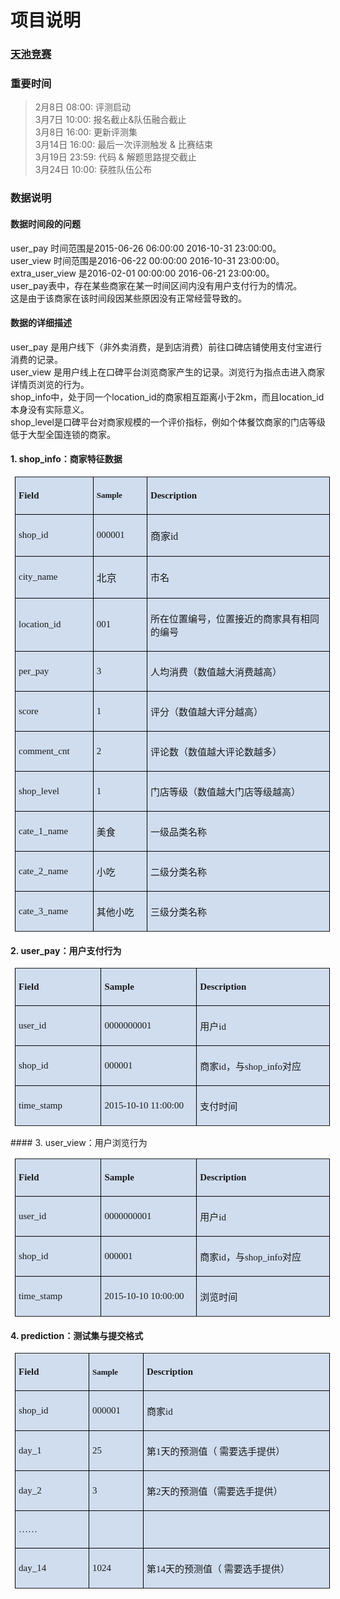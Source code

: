 # 项目说明
### [天池竞赛](https://tianchi.shuju.aliyun.com/competition/introduction.htm?spm=5176.100065.200879.2.OexTfv&raceId=231591)
### 重要时间
>2月8日  08:00: 评测启动  
3月7日  10:00: 报名截止&队伍融合截止  
3月8日  16:00: 更新评测集  
3月14日 16:00: 最后一次评测触发  & 比赛结束  
3月19日 23:59: 代码 & 解题思路提交截止  
3月24日 10:00: 获胜队伍公布  

### 数据说明
#### 数据时间段的问题
user_pay  时间范围是2015-06-26 06:00:00   2016-10-31 23:00:00。   
user_view 时间范围是2016-06-22 00:00:00   2016-10-31 23:00:00。    
extra_user_view  是2016-02-01 00:00:00   2016-06-21 23:00:00。    
user_pay表中，存在某些商家在某一时间区间内没有用户支付行为的情况。  
这是由于该商家在该时间段因某些原因没有正常经营导致的。  

#### 数据的详细描述
user_pay 是用户线下（非外卖消费，是到店消费）前往口碑店铺使用支付宝进行消费的记录。  
user_view 是用户线上在口碑平台浏览商家产生的记录。浏览行为指点击进入商家详情页浏览的行为。  
shop_info中，处于同一个location_id的商家相互距离小于2km，而且location_id本身没有实际意义。  
shop_level是口碑平台对商家规模的一个评价指标，例如个体餐饮商家的门店等级低于大型全国连锁的商家。   

#### 1. shop_info：商家特征数据
<table style="margin-left: 7px;background: rgb(208, 221, 239);border: none" width="418" border="1">
    <tbody>
        <tr style=";height:18px">
            <td style="width: 124px;border-width: 1px;border-color: black;background: transparent;padding: 5px;height: 18px" width="93">
                <p style="text-align:left">
                    <strong><span style="font-size:15px;font-family:'Microsoft YaHei'">Field</span></strong>
                </p>
            </td>
            <td style="width: 85px;border-top-width: 1px;border-right-width: 1px;border-bottom-width: 1px;border-top-color: black;border-right-color: black;border-bottom-color: black;border-left: none;background: transparent;padding: 5px;height: 18px" width="64">
                <p style="text-align:left">
                    <strong><span style="font-size:13px;font-family:'Microsoft YaHei'">Sample</span></strong>
                </p>
            </td>
            <td style="width: 348px;border-top-width: 1px;border-right-width: 1px;border-bottom-width: 1px;border-top-color: black;border-right-color: black;border-bottom-color: black;border-left: none;background: transparent;padding: 5px;height: 18px" width="261">
                <p style="text-align:left">
                    <strong><span style="font-size:15px;font-family:'Microsoft YaHei'">Description</span></strong>
                </p>
            </td>
        </tr>
        <tr style=";height:22px">
            <td style="width: 124px;border-right-width: 1px;border-bottom-width: 1px;border-left-width: 1px;border-right-color: black;border-bottom-color: black;border-left-color: black;border-top: none;background: transparent;padding: 5px;height: 22px" width="93">
                <p style="text-align:left">
                    <span style="font-size:15px;font-family:'Microsoft YaHei'">shop_id</span>
                </p>
            </td>
            <td style="width: 85px;border-top: none;border-left: none;border-bottom-width: 1px;border-bottom-color: black;border-right-width: 1px;border-right-color: black;background: transparent;padding: 5px;height: 22px" width="64">
                <p style="text-align:left">
                    <span style="font-size:15px;font-family:'Microsoft YaHei'">000001</span>
                </p>
            </td>
            <td style="width: 348px;border-top: none;border-left: none;border-bottom-width: 1px;border-bottom-color: black;border-right-width: 1px;border-right-color: black;background: transparent;padding: 5px;height: 22px" width="261">
                <p>
                    <span style="font-family:'Microsoft YaHei'">商家</span><span style="font-family:'Microsoft YaHei'">id</span>
                </p>
            </td>
        </tr>
        <tr style=";height:22px">
            <td style="width: 124px;border-right-width: 1px;border-bottom-width: 1px;border-left-width: 1px;border-right-color: black;border-bottom-color: black;border-left-color: black;border-top: none;background: transparent;padding: 5px;height: 22px" width="93">
                <p style="text-align:left">
                    <span style="font-size:15px;font-family:'Microsoft YaHei'">city_name</span>
                </p>
            </td>
            <td style="width: 85px;border-top: none;border-left: none;border-bottom-width: 1px;border-bottom-color: black;border-right-width: 1px;border-right-color: black;background: transparent;padding: 5px;height: 22px" width="64">
                <p style="text-align:left">
                    <span style="font-family:'Microsoft YaHei'">北京</span>
                </p>
            </td>
            <td style="width: 348px;border-top: none;border-left: none;border-bottom-width: 1px;border-bottom-color: black;border-right-width: 1px;border-right-color: black;background: transparent;padding: 5px;height: 22px" width="261">
                <p style="text-align:left">
                    <span style="font-size:15px;font-family:'Microsoft YaHei'">市名</span>
                </p>
            </td>
        </tr>
        <tr style=";height:22px">
            <td style="width: 124px;border-right-width: 1px;border-bottom-width: 1px;border-left-width: 1px;border-right-color: black;border-bottom-color: black;border-left-color: black;border-top: none;background: transparent;padding: 5px;height: 22px" width="93">
                <p style="text-align:left">
                    <span style="font-size:15px;font-family:'Microsoft YaHei'">location_id</span>
                </p>
            </td>
            <td style="width: 85px;border-top: none;border-left: none;border-bottom-width: 1px;border-bottom-color: black;border-right-width: 1px;border-right-color: black;background: transparent;padding: 5px;height: 22px" width="64">
                <p style="text-align:left">
                    <span style="font-size:15px;font-family:'Microsoft YaHei'">001</span>
                </p>
            </td>
            <td style="width: 348px;border-top: none;border-left: none;border-bottom-width: 1px;border-bottom-color: black;border-right-width: 1px;border-right-color: black;background: transparent;padding: 5px;height: 22px" width="261">
                <p style="text-align:left">
                    <span style="font-size:15px;font-family:'Microsoft YaHei'">所在位置编号，位置接近的商家具有相同的编号</span>
                </p>
            </td>
        </tr>
        <tr style=";height:22px">
            <td style="width: 124px;border-right-width: 1px;border-bottom-width: 1px;border-left-width: 1px;border-right-color: black;border-bottom-color: black;border-left-color: black;border-top: none;background: transparent;padding: 5px;height: 22px" width="93">
                <p style="text-align:left">
                    <span style="font-size:15px;font-family:'Microsoft YaHei'">per_pay</span>
                </p>
            </td>
            <td style="width: 85px;border-top: none;border-left: none;border-bottom-width: 1px;border-bottom-color: black;border-right-width: 1px;border-right-color: black;background: transparent;padding: 5px;height: 22px" width="64">
                <p style="text-align:left">
                    <span style="font-size:15px;font-family:'Microsoft YaHei'">3</span>
                </p>
            </td>
            <td style="width: 348px;border-top: none;border-left: none;border-bottom-width: 1px;border-bottom-color: black;border-right-width: 1px;border-right-color: black;background: transparent;padding: 5px;height: 22px" width="261">
                <p style="text-align:left">
                    <span style="font-size:15px;font-family:'Microsoft YaHei'">人均消费（</span><span style="font-size:15px;font-family:'Microsoft YaHei'">数值越大消费越高</span><span style="font-size:15px;font-family:   'Microsoft YaHei'">）</span>
                </p>
            </td>
        </tr>
        <tr style=";height:22px">
            <td style="width: 124px;border-right-width: 1px;border-bottom-width: 1px;border-left-width: 1px;border-right-color: black;border-bottom-color: black;border-left-color: black;border-top: none;background: transparent;padding: 5px;height: 22px" width="93">
                <p style="text-align:left">
                    <span style="font-size:15px;font-family:'Microsoft YaHei'">score</span>
                </p>
            </td>
            <td style="width: 85px;border-top: none;border-left: none;border-bottom-width: 1px;border-bottom-color: black;border-right-width: 1px;border-right-color: black;background: transparent;padding: 5px;height: 22px" width="64">
                <p style="text-align:left">
                    <span style="font-size:15px;font-family:'Microsoft YaHei'">1</span>
                </p>
            </td>
            <td style="width: 348px;border-top: none;border-left: none;border-bottom-width: 1px;border-bottom-color: black;border-right-width: 1px;border-right-color: black;background: transparent;padding: 5px;height: 22px" width="261">
                <p style="text-align:left">
                    <span style="font-size:15px;font-family:'Microsoft YaHei'">评分</span><span style="font-size:15px;font-family:'Microsoft YaHei'">（数值越大评分越高）</span>
                </p>
            </td>
        </tr>
        <tr style=";height:22px">
            <td style="width: 124px;border-right-width: 1px;border-bottom-width: 1px;border-left-width: 1px;border-right-color: black;border-bottom-color: black;border-left-color: black;border-top: none;background: transparent;padding: 5px;height: 22px" width="93">
                <p style="text-align:left">
                    <span style="font-size:15px;font-family:'Microsoft YaHei'">comment_cnt</span>
                </p>
            </td>
            <td style="width: 85px;border-top: none;border-left: none;border-bottom-width: 1px;border-bottom-color: black;border-right-width: 1px;border-right-color: black;background: transparent;padding: 5px;height: 22px" width="64">
                <p style="text-align:left">
                    <span style="font-size:15px;font-family:'Microsoft YaHei'">2</span>
                </p>
            </td>
            <td style="width: 348px;border-top: none;border-left: none;border-bottom-width: 1px;border-bottom-color: black;border-right-width: 1px;border-right-color: black;background: transparent;padding: 5px;height: 22px" width="261">
                <p style="text-align:left">
                    <span style="font-size:15px;font-family:'Microsoft YaHei'">评论数</span><span style="font-size:15px;font-family:'Microsoft YaHei'">（数值越大评论数越多）</span>
                </p>
            </td>
        </tr>
        <tr style=";height:22px">
            <td style="width: 124px;border-right-width: 1px;border-bottom-width: 1px;border-left-width: 1px;border-right-color: black;border-bottom-color: black;border-left-color: black;border-top: none;background: transparent;padding: 5px;height: 22px" width="93">
                <p style="text-align:left">
                    <span style="font-size:15px;font-family:'Microsoft YaHei'">shop_level</span>
                </p>
            </td>
            <td style="width: 85px;border-top: none;border-left: none;border-bottom-width: 1px;border-bottom-color: black;border-right-width: 1px;border-right-color: black;background: transparent;padding: 5px;height: 22px" width="64">
                <p style="text-align:left">
                    <span style="font-size:15px;font-family:'Microsoft YaHei'">1</span>
                </p>
            </td>
            <td style="width: 348px;border-top: none;border-left: none;border-bottom-width: 1px;border-bottom-color: black;border-right-width: 1px;border-right-color: black;background: transparent;padding: 5px;height: 22px" width="261">
                <p style="text-align:left">
                    <span style="font-size:15px;font-family:'Microsoft YaHei'">门店等级</span><span style="font-size:15px;font-family:'Microsoft YaHei'">（数值越大门店等级越高）</span>
                </p>
            </td>
        </tr>
        <tr style=";height:22px">
            <td style="width: 124px;border-right-width: 1px;border-bottom-width: 1px;border-left-width: 1px;border-right-color: black;border-bottom-color: black;border-left-color: black;border-top: none;background: transparent;padding: 5px;height: 22px" width="93">
                <p style="text-align:left">
                    <span style="font-size:15px;font-family:'Microsoft YaHei'">cate_1_name</span>
                </p>
            </td>
            <td style="width: 85px;border-top: none;border-left: none;border-bottom-width: 1px;border-bottom-color: black;border-right-width: 1px;border-right-color: black;background: transparent;padding: 5px;height: 22px" width="64">
                <p style="text-align:left">
                    <span style="font-size:15px;font-family:'Microsoft YaHei'">美食</span>
                </p>
            </td>
            <td style="width: 348px;border-top: none;border-left: none;border-bottom-width: 1px;border-bottom-color: black;border-right-width: 1px;border-right-color: black;background: transparent;padding: 5px;height: 22px" width="261">
                <p style="text-align:left">
                    <span style="font-size:15px;font-family:'Microsoft YaHei'">一级品类名称</span>
                </p>
            </td>
        </tr>
        <tr style=";height:22px">
            <td style="width: 124px;border-right-width: 1px;border-bottom-width: 1px;border-left-width: 1px;border-right-color: black;border-bottom-color: black;border-left-color: black;border-top: none;background: transparent;padding: 5px;height: 22px" width="93">
                <p style="text-align:left">
                    <span style="font-size:15px;font-family:'Microsoft YaHei'">cate_2_name</span>
                </p>
            </td>
            <td style="width: 85px;border-top: none;border-left: none;border-bottom-width: 1px;border-bottom-color: black;border-right-width: 1px;border-right-color: black;background: transparent;padding: 5px;height: 22px" width="64">
                <p style="text-align:left">
                    <span style="font-size:15px;font-family:'Microsoft YaHei'">小吃</span>
                </p>
            </td>
            <td style="width: 348px;border-top: none;border-left: none;border-bottom-width: 1px;border-bottom-color: black;border-right-width: 1px;border-right-color: black;background: transparent;padding: 5px;height: 22px" width="261">
                <p style="text-align:left">
                    <span style="font-size:15px;font-family:'Microsoft YaHei'">二级分类名称</span>
                </p>
            </td>
        </tr>
        <tr style=";height:22px">
            <td style="width: 124px;border-right-width: 1px;border-bottom-width: 1px;border-left-width: 1px;border-right-color: black;border-bottom-color: black;border-left-color: black;border-top: none;background: transparent;padding: 5px;height: 22px" width="93">
                <p style="text-align:left">
                    <span style="font-size:15px;font-family:'Microsoft YaHei'">cate_3_name</span>
                </p>
            </td>
            <td style="width: 85px;border-top: none;border-left: none;border-bottom-width: 1px;border-bottom-color: black;border-right-width: 1px;border-right-color: black;background: transparent;padding: 5px;height: 22px" width="64">
                <p style="text-align:left">
                    <span style="font-size:15px;font-family:'Microsoft YaHei'">其他小吃</span>
                </p>
            </td>
            <td style="width: 348px;border-top: none;border-left: none;border-bottom-width: 1px;border-bottom-color: black;border-right-width: 1px;border-right-color: black;background: transparent;padding: 5px;height: 22px" width="261">
                <p style="text-align:left">
                    <span style="font-size:15px;font-family:'Microsoft YaHei'">三级分类名称</span>
                </p>
            </td>
        </tr>
    </tbody>
</table>

#### 2. user_pay：用户支付行为
<table style="margin-left: 7px;background: rgb(208, 221, 239);border: none" width="418" border="1">
    <tbody>
        <tr style=";height:18px">
            <td style="width: 146px;border-width: 1px;border-color: black;background: transparent;padding: 5px;height: 18px" width="110">
                <p style="text-align:left">
                    <strong><span style="font-size:15px;font-family:'Microsoft YaHei'">Field</span></strong>
                </p>
            </td>
            <td style="width: 165px;border-top-width: 1px;border-right-width: 1px;border-bottom-width: 1px;border-top-color: black;border-right-color: black;border-bottom-color: black;border-left: none;background: transparent;padding: 5px;height: 18px" width="124">
                <p style="text-align:left">
                    <strong><span style="font-size:15px;font-family:'Microsoft YaHei'">Sample</span></strong>
                </p>
            </td>
            <td style="width: 246px;border-top-width: 1px;border-right-width: 1px;border-bottom-width: 1px;border-top-color: black;border-right-color: black;border-bottom-color: black;border-left: none;background: transparent;padding: 5px;height: 18px" width="184">
                <p style="text-align:left">
                    <strong><span style="font-size:15px;font-family:'Microsoft YaHei'">Description</span></strong>
                </p>
            </td>
        </tr>
        <tr style=";height:22px">
            <td style="width: 146px;border-right-width: 1px;border-bottom-width: 1px;border-left-width: 1px;border-right-color: black;border-bottom-color: black;border-left-color: black;border-top: none;background: transparent;padding: 5px;height: 22px" width="110">
                <p style="text-align:left">
                    <span style="font-size:15px;font-family:'Microsoft YaHei'">user_id</span>
                </p>
            </td>
            <td style="width: 165px;border-top: none;border-left: none;border-bottom-width: 1px;border-bottom-color: black;border-right-width: 1px;border-right-color: black;background: transparent;padding: 5px;height: 22px" width="124">
                <p style="text-align:left">
                    <span style="font-size:15px;font-family:'Microsoft YaHei'">0000000001</span>
                </p>
            </td>
            <td style="width: 246px;border-top: none;border-left: none;border-bottom-width: 1px;border-bottom-color: black;border-right-width: 1px;border-right-color: black;background: transparent;padding: 5px;height: 22px" width="184">
                <p style="text-align:left">
                    <span style="font-size:15px;font-family:'Microsoft YaHei'">用户</span><span style="font-size:15px;font-family:'Microsoft YaHei'">id</span>
                </p>
            </td>
        </tr>
        <tr style=";height:22px">
            <td style="width: 146px;border-right-width: 1px;border-bottom-width: 1px;border-left-width: 1px;border-right-color: black;border-bottom-color: black;border-left-color: black;border-top: none;background: transparent;padding: 5px;height: 22px" width="110">
                <p style="text-align:left">
                    <span style="font-size:15px;font-family:'Microsoft YaHei'">shop_id</span>
                </p>
            </td>
            <td style="width: 165px;border-top: none;border-left: none;border-bottom-width: 1px;border-bottom-color: black;border-right-width: 1px;border-right-color: black;background: transparent;padding: 5px;height: 22px" width="124">
                <p style="text-align:left">
                    <span style="font-size:15px;font-family:'Microsoft YaHei'">000001</span>
                </p>
            </td>
            <td style="width: 246px;border-top: none;border-left: none;border-bottom-width: 1px;border-bottom-color: black;border-right-width: 1px;border-right-color: black;background: transparent;padding: 5px;height: 22px" width="184">
                <p style="text-align:left">
                    <span style="font-size:15px;font-family:'Microsoft YaHei'">商家</span><span style="font-size:15px;font-family:'Microsoft YaHei'">id</span><span style="font-size:15px;font-family:'Microsoft YaHei'">，与</span><span style="font-size:15px;font-family:'Microsoft YaHei'">shop_info</span><span style="font-size:15px;font-family:'Microsoft YaHei'">对应</span>
                </p>
            </td>
        </tr>
        <tr style=";height:22px">
            <td style="width: 146px;border-right-width: 1px;border-bottom-width: 1px;border-left-width: 1px;border-right-color: black;border-bottom-color: black;border-left-color: black;border-top: none;background: transparent;padding: 5px;height: 22px" width="110">
                <p style="text-align:left">
                    <span style="font-size:15px;font-family:'Microsoft YaHei'">time_stamp</span>
                </p>
            </td>
            <td style="width: 165px;border-top: none;border-left: none;border-bottom-width: 1px;border-bottom-color: black;border-right-width: 1px;border-right-color: black;background: transparent;padding: 5px;height: 22px" width="124">
                <p style="text-align:left">
                    <span style="font-size:15px;font-family:'Microsoft YaHei'">2015-10-10 11:00:00</span>
                </p>
            </td>
            <td style="width: 246px;border-top: none;border-left: none;border-bottom-width: 1px;border-bottom-color: black;border-right-width: 1px;border-right-color: black;background: transparent;padding: 5px;height: 22px" width="184">
                <p style="text-align:left">
                    <span style="font-size:15px;font-family:'Microsoft YaHei'">支付时间</span>
                </p>
            </td>
        </tr>
    </tbody>
</table>
#### 3. user_view：用户浏览行为 
<table style="margin-left: 7px;background: rgb(208, 221, 239);border: none" width="418" border="1">
    <tbody>
        <tr style=";height:18px">
            <td style="width: 146px;border-width: 1px;border-color: black;background: transparent;padding: 5px;height: 18px" width="110">
                <p style="text-align:left">
                    <strong><span style="font-size:15px;font-family:'Microsoft YaHei'">Field</span></strong>
                </p>
            </td>
            <td style="width: 165px;border-top-width: 1px;border-right-width: 1px;border-bottom-width: 1px;border-top-color: black;border-right-color: black;border-bottom-color: black;border-left: none;background: transparent;padding: 5px;height: 18px" width="124">
                <p style="text-align:left">
                    <strong><span style="font-size:15px;font-family:'Microsoft YaHei'">Sample</span></strong>
                </p>
            </td>
            <td style="width: 246px;border-top-width: 1px;border-right-width: 1px;border-bottom-width: 1px;border-top-color: black;border-right-color: black;border-bottom-color: black;border-left: none;background: transparent;padding: 5px;height: 18px" width="184">
                <p style="text-align:left">
                    <strong><span style="font-size:15px;font-family:'Microsoft YaHei'">Description</span></strong>
                </p>
            </td>
        </tr>
        <tr style=";height:22px">
            <td style="width: 146px;border-right-width: 1px;border-bottom-width: 1px;border-left-width: 1px;border-right-color: black;border-bottom-color: black;border-left-color: black;border-top: none;background: transparent;padding: 5px;height: 22px" width="110">
                <p style="text-align:left">
                    <span style="font-size:15px;font-family:'Microsoft YaHei'">user_id</span>
                </p>
            </td>
            <td style="width: 165px;border-top: none;border-left: none;border-bottom-width: 1px;border-bottom-color: black;border-right-width: 1px;border-right-color: black;background: transparent;padding: 5px;height: 22px" width="124">
                <p style="text-align:left">
                    <span style="font-size:15px;font-family:'Microsoft YaHei'">0000000001</span>
                </p>
            </td>
            <td style="width: 246px;border-top: none;border-left: none;border-bottom-width: 1px;border-bottom-color: black;border-right-width: 1px;border-right-color: black;background: transparent;padding: 5px;height: 22px" width="184">
                <p style="text-align:left">
                    <span style="font-size:15px;font-family:'Microsoft YaHei'">用户</span><span style="font-size:15px;font-family:'Microsoft YaHei'">id</span>
                </p>
            </td>
        </tr>
        <tr style=";height:22px">
            <td style="width: 146px;border-right-width: 1px;border-bottom-width: 1px;border-left-width: 1px;border-right-color: black;border-bottom-color: black;border-left-color: black;border-top: none;background: transparent;padding: 5px;height: 22px" width="110">
                <p style="text-align:left">
                    <span style="font-size:15px;font-family:'Microsoft YaHei'">shop_id</span>
                </p>
            </td>
            <td style="width: 165px;border-top: none;border-left: none;border-bottom-width: 1px;border-bottom-color: black;border-right-width: 1px;border-right-color: black;background: transparent;padding: 5px;height: 22px" width="124">
                <p style="text-align:left">
                    <span style="font-size:15px;font-family:'Microsoft YaHei'">000001</span>
                </p>
            </td>
            <td style="width: 246px;border-top: none;border-left: none;border-bottom-width: 1px;border-bottom-color: black;border-right-width: 1px;border-right-color: black;background: transparent;padding: 5px;height: 22px" width="184">
                <p style="text-align:left">
                    <span style="font-size:15px;font-family:'Microsoft YaHei'">商家</span><span style="font-size:15px;font-family:'Microsoft YaHei'">id</span><span style="font-size:15px;font-family:'Microsoft YaHei'">，与</span><span style="font-size:15px;font-family:'Microsoft YaHei'">shop_info</span><span style="font-size:15px;font-family:'Microsoft YaHei'">对应</span>
                </p>
            </td>
        </tr>
        <tr style=";height:22px">
            <td style="width: 146px;border-right-width: 1px;border-bottom-width: 1px;border-left-width: 1px;border-right-color: black;border-bottom-color: black;border-left-color: black;border-top: none;background: transparent;padding: 5px;height: 22px" width="110">
                <p style="text-align:left">
                    <span style="font-size:15px;font-family:'Microsoft YaHei'">time_stamp</span>
                </p>
            </td>
            <td style="width: 165px;border-top: none;border-left: none;border-bottom-width: 1px;border-bottom-color: black;border-right-width: 1px;border-right-color: black;background: transparent;padding: 5px;height: 22px" width="124">
                <p style="text-align:left">
                    <span style="font-size:15px;font-family:'Microsoft YaHei'">2015-10-10 10:00:00</span>
                </p>
            </td>
            <td style="width: 246px;border-top: none;border-left: none;border-bottom-width: 1px;border-bottom-color: black;border-right-width: 1px;border-right-color: black;background: transparent;padding: 5px;height: 22px" width="184">
                <p style="text-align:left">
                    <span style="font-size:15px;font-family:'Microsoft YaHei'">浏览时间</span>
                </p>
            </td>
        </tr>
    </tbody>
</table>

#### 4. prediction：测试集与提交格式
<table style="margin-left: 7px;background: rgb(208, 221, 239);border: none" width="418" border="1">
    <tbody>
        <tr style=";height:18px">
            <td style="width: 124px;border-width: 1px;border-color: black;background: transparent;padding: 5px;height: 18px" width="93">
                <p style="text-align:left">
                    <strong><span style="font-size:15px;font-family:'Microsoft YaHei'">Field</span></strong>
                </p>
            </td>
            <td style="width: 85px;border-top-width: 1px;border-right-width: 1px;border-bottom-width: 1px;border-top-color: black;border-right-color: black;border-bottom-color: black;border-left: none;background: transparent;padding: 5px;height: 18px" width="64">
                <p style="text-align:left">
                    <strong><span style="font-size:13px;font-family:'Microsoft YaHei'">Sample</span></strong>
                </p>
            </td>
            <td style="width: 348px;border-top-width: 1px;border-right-width: 1px;border-bottom-width: 1px;border-top-color: black;border-right-color: black;border-bottom-color: black;border-left: none;background: transparent;padding: 5px;height: 18px" width="261">
                <p style="text-align:left">
                    <strong><span style="font-size:15px;font-family:'Microsoft YaHei'">Description</span></strong>
                </p>
            </td>
        </tr>
        <tr style=";height:22px">
            <td style="width: 124px;border-right-width: 1px;border-bottom-width: 1px;border-left-width: 1px;border-right-color: black;border-bottom-color: black;border-left-color: black;border-top: none;background: transparent;padding: 5px;height: 22px" width="93">
                <p style="text-align:left">
                    <span style="font-size:15px;font-family:'Microsoft YaHei'">shop_id</span>
                </p>
            </td>
            <td style="width: 85px;border-top: none;border-left: none;border-bottom-width: 1px;border-bottom-color: black;border-right-width: 1px;border-right-color: black;background: transparent;padding: 5px;height: 22px" width="64">
                <p style="text-align:left">
                    <span style="font-size:15px;font-family:'Microsoft YaHei'">000001</span>
                </p>
            </td>
            <td style="width: 348px;border-top: none;border-left: none;border-bottom-width: 1px;border-bottom-color: black;border-right-width: 1px;border-right-color: black;background: transparent;padding: 5px;height: 22px" width="261">
                <p style="text-align:left">
                    <span style="font-size:15px;font-family:'Microsoft YaHei'">商家</span><span style="font-size:15px;font-family:'Microsoft YaHei'">id</span>
                </p>
            </td>
        </tr>
        <tr style=";height:22px">
            <td style="width: 124px;border-right-width: 1px;border-bottom-width: 1px;border-left-width: 1px;border-right-color: black;border-bottom-color: black;border-left-color: black;border-top: none;background: transparent;padding: 5px;height: 22px" width="93">
                <p style="text-align:left">
                    <span style="font-size:15px;font-family:'Microsoft YaHei'">day_1</span>
                </p>
            </td>
            <td style="width: 85px;border-top: none;border-left: none;border-bottom-width: 1px;border-bottom-color: black;border-right-width: 1px;border-right-color: black;background: transparent;padding: 5px;height: 22px" width="64">
                <p style="text-align:left">
                    <span style="font-size:15px;font-family:'Microsoft YaHei'">25</span>
                </p>
            </td>
            <td style="width: 348px;border-top: none;border-left: none;border-bottom-width: 1px;border-bottom-color: black;border-right-width: 1px;border-right-color: black;background: transparent;padding: 5px;height: 22px" width="261">
                <p style="text-align:left">
                    <span style="font-size:15px;font-family:'Microsoft YaHei'">第</span><span style="font-size:15px;font-family:'Microsoft YaHei'">1</span><span style="font-size:15px;font-family:'Microsoft YaHei'">天的预测值（ 需要选手提供）</span>
                </p>
            </td>
        </tr>
        <tr style=";height:22px">
            <td style="width: 124px;border-right-width: 1px;border-bottom-width: 1px;border-left-width: 1px;border-right-color: black;border-bottom-color: black;border-left-color: black;border-top: none;background: transparent;padding: 5px;height: 22px" width="93">
                <p style="text-align:left">
                    <span style="font-size:15px;font-family:'Microsoft YaHei'">day_2</span>
                </p>
            </td>
            <td style="width: 85px;border-top: none;border-left: none;border-bottom-width: 1px;border-bottom-color: black;border-right-width: 1px;border-right-color: black;background: transparent;padding: 5px;height: 22px" width="64">
                <p style="text-align:left">
                    <span style="font-size:15px;font-family:'Microsoft YaHei'">3</span>
                </p>
            </td>
            <td style="width: 348px;border-top: none;border-left: none;border-bottom-width: 1px;border-bottom-color: black;border-right-width: 1px;border-right-color: black;background: transparent;padding: 5px;height: 22px" width="261">
                <p style="text-align:left">
                    <span style="font-size:15px;font-family:'Microsoft YaHei'">第</span><span style="font-size:15px;font-family:'Microsoft YaHei'">2</span><span style="font-size:15px;font-family:'Microsoft YaHei'">天的预测值（需要选手提供）</span>
                </p>
            </td>
        </tr>
        <tr style=";height:22px">
            <td style="width: 124px;border-right-width: 1px;border-bottom-width: 1px;border-left-width: 1px;border-right-color: black;border-bottom-color: black;border-left-color: black;border-top: none;background: transparent;padding: 5px;height: 22px" width="93">
                <p style="text-align:left">
                    <span style="font-size:15px;font-family:'Microsoft YaHei'">……</span>
                </p>
            </td>
            <td style="width: 85px;border-top: none;border-left: none;border-bottom-width: 1px;border-bottom-color: black;border-right-width: 1px;border-right-color: black;background: transparent;padding: 5px;height: 22px" width="64">
                <p style="text-align:left">
                    <span style="font-size:15px;font-family:'Microsoft YaHei'">&nbsp;</span>
                </p>
            </td>
            <td style="width: 348px;border-top: none;border-left: none;border-bottom-width: 1px;border-bottom-color: black;border-right-width: 1px;border-right-color: black;background: transparent;padding: 5px;height: 22px" width="261">
                <p style="text-align:left">
                    <span style="font-size:15px;font-family:'Microsoft YaHei'">&nbsp;</span>
                </p>
            </td>
        </tr>
        <tr style=";height:22px">
            <td style="width: 124px;border-right-width: 1px;border-bottom-width: 1px;border-left-width: 1px;border-right-color: black;border-bottom-color: black;border-left-color: black;border-top: none;background: transparent;padding: 5px;height: 22px" width="93">
                <p style="text-align:left">
                    <span style="font-size:15px;font-family:'Microsoft YaHei'">day_14</span>
                </p>
            </td>
            <td style="width: 85px;border-top: none;border-left: none;border-bottom-width: 1px;border-bottom-color: black;border-right-width: 1px;border-right-color: black;background: transparent;padding: 5px;height: 22px" width="64">
                <p style="text-align:left">
                    <span style="font-size:15px;font-family:'Microsoft YaHei'">1024</span>
                </p>
            </td>
            <td style="width: 348px;border-top: none;border-left: none;border-bottom-width: 1px;border-bottom-color: black;border-right-width: 1px;border-right-color: black;background: transparent;padding: 5px;height: 22px" width="261">
                <p style="text-align:left">
                    <span style="font-size:15px;font-family:'Microsoft YaHei'">第</span><span style="font-size:15px;font-family:'Microsoft YaHei'">14</span><span style="font-size:15px;font-family:'Microsoft YaHei'">天的预测值（ 需要选手提供）</span>
                </p>
            </td>
        </tr>
    </tbody>
</table>
